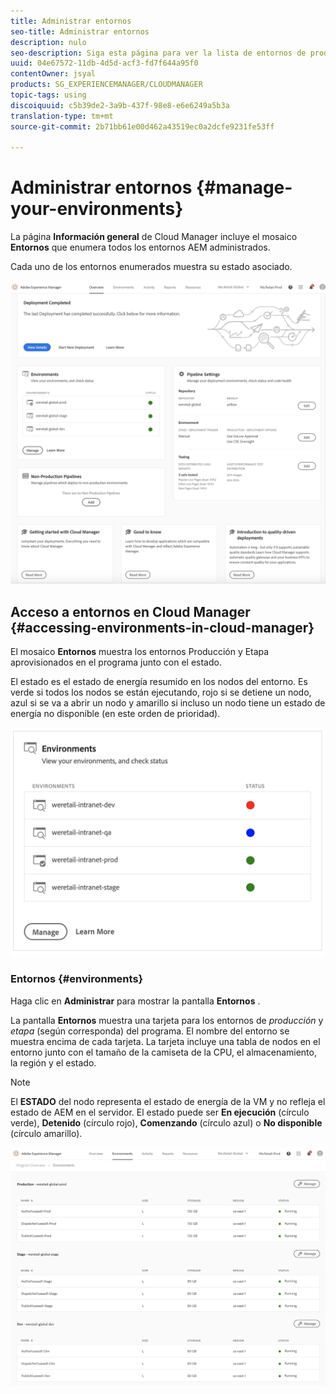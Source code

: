 ```yaml
---
title: Administrar entornos
seo-title: Administrar entornos
description: nulo
seo-description: Siga esta página para ver la lista de entornos de producción y no de producción que se utilizan para configurar y ejecutar el canalizador de CI/CD en Cloud Manager.
uuid: 04e67572-11db-4d5d-acf3-fd7f644a95f0
contentOwner: jsyal
products: SG_EXPERIENCEMANAGER/CLOUDMANAGER
topic-tags: using
discoiquuid: c5b39de2-3a9b-437f-98e8-e6e6249a5b3a
translation-type: tm+mt
source-git-commit: 2b71bb61e00d462a43519ec0a2dcfe9231fe53ff

---
```



# Administrar entornos {#manage-your-environments}

La página **Información general** de Cloud Manager incluye el mosaico **Entornos** que enumera todos los entornos AEM administrados.

Cada uno de los entornos enumerados muestra su estado asociado.

![](assets/Manage_Environments1.png)

## Acceso a entornos en Cloud Manager {#accessing-environments-in-cloud-manager}

El mosaico **Entornos** muestra los entornos Producción y Etapa aprovisionados en el programa junto con el estado.

El estado es el estado de energía resumido en los nodos del entorno. Es verde si todos los nodos se están ejecutando, rojo si se detiene un nodo, azul si se va a abrir un nodo y amarillo si incluso un nodo tiene un estado de energía no disponible (en este orden de prioridad).

![](assets/manage_environments-screen2.png)

### Entornos {#environments}

Haga clic en **Administrar** para mostrar la pantalla **Entornos** .

La pantalla **Entornos** muestra una tarjeta para los entornos de *producción* y *etapa* (según corresponda) del programa. El nombre del entorno se muestra encima de cada tarjeta. La tarjeta incluye una tabla de nodos en el entorno junto con el tamaño de la camiseta de la CPU, el almacenamiento, la región y el estado.

>[!NOTE]
>
>El **ESTADO** del nodo representa el estado de energía de la VM y no refleja el estado de AEM en el servidor. El estado puede ser **En ejecución** (círculo verde), **Detenido** (círculo rojo), **Comenzando** (círculo azul) o **No disponible** (círculo amarillo).

![](assets/Manage_Environments2.png)
